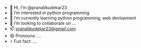 - 👋 Hi, I’m @pranalikudekar23
- 👀 I’m interested in python programming 
- 🌱 I’m currently learning python programming, web devlopment
- 💞️ I’m looking to collaborate on ...
- 📫 pranalikudekar23@gmail.com
- 😄 Pronouns: ...
- ⚡ Fun fact: ...

<!---
pranalikudekar23/pranalikudekar23 is a ✨ special ✨ repository because its `README.md` (this file) appears on your GitHub profile.
You can click the Preview link to take a look at your changes.
--->
